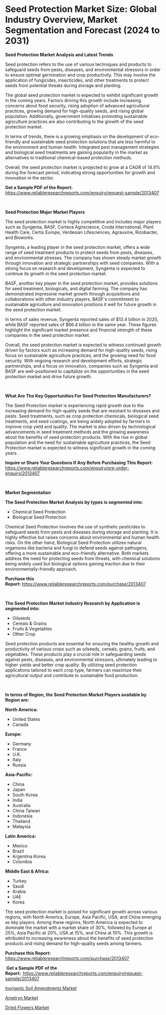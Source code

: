 <p><h1>Seed Protection Market Size: Global Industry Overview, Market Segmentation and Forecast (2024 to 2031)</h1></p><p><strong>Seed Protection Market Analysis and Latest Trends</strong></p>
<p><p>Seed protection refers to the use of various techniques and products to safeguard seeds from pests, diseases, and environmental stressors in order to ensure optimal germination and crop productivity. This may involve the application of fungicides, insecticides, and other treatments to protect seeds from potential threats during storage and planting.</p><p>The global seed protection market is expected to exhibit significant growth in the coming years. Factors driving this growth include increasing concerns about food security, rising adoption of advanced agricultural practices, growing demand for high-quality seeds, and rising global population. Additionally, government initiatives promoting sustainable agriculture practices are also contributing to the growth of the seed protection market.</p><p>In terms of trends, there is a growing emphasis on the development of eco-friendly and sustainable seed protection solutions that are less harmful to the environment and human health. Integrated pest management strategies and biological seed treatments are gaining popularity in the market as alternatives to traditional chemical-based protection methods.</p><p>Overall, the seed protection market is projected to grow at a CAGR of 14.9% during the forecast period, indicating strong opportunities for growth and innovation in the sector.</p></p>
<p><strong>Get a Sample PDF of the Report:&nbsp;</strong> <a href="https://www.reliableresearchreports.com/enquiry/request-sample/2013407">https://www.reliableresearchreports.com/enquiry/request-sample/2013407</a></p>
<p>&nbsp;</p>
<p><strong>Seed Protection Major Market Players</strong></p>
<p><p>The seed protection market is highly competitive and includes major players such as Syngenta, BASF, Corteva Agriscience, Croda International, Plant Health Care, Certis Europe, Verdesian Lifesciences, Agrauxine, Rizobacter, and Bioworks.</p><p>Syngenta, a leading player in the seed protection market, offers a wide range of seed treatment products to protect seeds from pests, diseases, and environmental stresses. The company has shown steady market growth through innovation and strategic partnerships with seed companies. With a strong focus on research and development, Syngenta is expected to continue its growth in the seed protection market.</p><p>BASF, another key player in the seed protection market, provides solutions for seed treatment, biologicals, and digital farming. The company has demonstrated impressive market growth through acquisitions and collaborations with other industry players. BASF's commitment to sustainable agriculture and innovation positions it well for future growth in the seed protection market.</p><p>In terms of sales revenue, Syngenta reported sales of $13.4 billion in 2020, while BASF reported sales of $66.4 billion in the same year. These figures highlight the significant market presence and financial strength of these companies in the seed protection market.</p><p>Overall, the seed protection market is expected to witness continued growth driven by factors such as increasing demand for high-quality seeds, rising focus on sustainable agriculture practices, and the growing need for food security. With ongoing research and development efforts, strategic partnerships, and a focus on innovation, companies such as Syngenta and BASF are well-positioned to capitalize on the opportunities in the seed protection market and drive future growth.</p></p>
<p>&nbsp;</p>
<p><strong>What Are The Key Opportunities For Seed Protection Manufacturers?</strong></p>
<p><p>The Seed Protection market is experiencing rapid growth due to the increasing demand for high-quality seeds that are resistant to diseases and pests. Seed treatments, such as crop protection chemicals, biological seed treatments, and seed coatings, are being widely adopted by farmers to improve crop yield and quality. The market is also driven by technological advancements in seed treatment methods and the growing awareness about the benefits of seed protection products. With the rise in global population and the need for sustainable agriculture practices, the Seed Protection market is expected to witness significant growth in the coming years.</p></p>
<p><strong>Inquire or Share Your Questions If Any Before Purchasing This Report:</strong> <a href="https://www.reliableresearchreports.com/enquiry/pre-order-enquiry/2013407">https://www.reliableresearchreports.com/enquiry/pre-order-enquiry/2013407</a></p>
<p>&nbsp;</p>
<p><strong>Market Segmentation</strong></p>
<p><strong>The Seed Protection Market Analysis by types is segmented into:</strong></p>
<p><ul><li>Chemical Seed Protection</li><li>Biological Seed Protection</li></ul></p>
<p><p>Chemical Seed Protection involves the use of synthetic pesticides to safeguard seeds from pests and diseases during storage and planting. It is highly effective but raises concerns about environmental and human health risks. On the other hand, Biological Seed Protection utilizes natural organisms like bacteria and fungi to defend seeds against pathogens, offering a more sustainable and eco-friendly alternative. Both markets address the need for protecting seeds from threats, with chemical solutions being widely used but biological options gaining traction due to their environmentally-friendly approach.</p></p>
<p><strong>Purchase this Report:&nbsp;</strong><a href="https://www.reliableresearchreports.com/purchase/2013407">https://www.reliableresearchreports.com/purchase/2013407</a></p>
<p>&nbsp;</p>
<p><strong>The Seed Protection Market Industry Research by Application is segmented into:</strong></p>
<p><ul><li>Oilseeds</li><li>Cereals & Grains</li><li>Fruits & Vegetables</li><li>Other Crop</li></ul></p>
<p><p>Seed protection products are essential for ensuring the healthy growth and productivity of various crops such as oilseeds, cereals, grains, fruits, and vegetables. These products play a crucial role in safeguarding seeds against pests, diseases, and environmental stressors, ultimately leading to higher yields and better crop quality. By utilizing seed protection applications tailored to each crop type, farmers can maximize their agricultural output and contribute to sustainable food production.</p></p>
<p>&nbsp;</p>
<p><strong>In terms of Region, the Seed Protection Market Players available by Region are:</strong></p>
<p>
    <p> <strong> North America: </strong>
        <ul>
            <li>United States</li>
            <li>Canada</li>
        </ul>
        </p> 
    <p> <strong> Europe: </strong>
        <ul>
            <li>Germany</li>
            <li>France</li>
            <li>U.K.</li>
            <li>Italy</li>
            <li>Russia</li>
        </ul>
        </p> 
    <p> <strong> Asia-Pacific: </strong>
        <ul>
            <li>China</li>
            <li>Japan</li>
            <li>South Korea</li>
            <li>India</li>
            <li>Australia</li>
            <li>China Taiwan</li>
            <li>Indonesia</li>
            <li>Thailand</li>
            <li>Malaysia</li>
        </ul>
        </p> 
    <p> <strong> Latin America: </strong>
        <ul>
            <li>Mexico</li>
            <li>Brazil</li>
            <li>Argentina Korea</li>
            <li>Colombia</li>
        </ul>
        </p> 
    <p> <strong> Middle East & Africa: </strong>
        <ul>
            <li>Turkey</li>
            <li>Saudi</li>
            <li>Arabia</li>
            <li>UAE</li>
            <li>Korea</li>
        </ul>
    </p>
    </p>
<p><p>The seed protection market is poised for significant growth across various regions, with North America, Europe, Asia Pacific, USA, and China emerging as key players. Among these regions, North America is expected to dominate the market with a market share of 30%, followed by Europe at 25%, Asia Pacific at 20%, USA at 15%, and China at 10%. This growth is attributed to increasing awareness about the benefits of seed protection products and rising demand for high-quality seeds among farmers.</p></p>
<p><strong>Purchase this Report: </strong><a href="https://www.reliableresearchreports.com/purchase/2013407">https://www.reliableresearchreports.com/purchase/2013407</a></p>
<p>&nbsp;<strong>Get a Sample PDF of the Report:&nbsp;&nbsp;</strong><a href="https://www.reliableresearchreports.com/enquiry/request-sample/2013407">https://www.reliableresearchreports.com/enquiry/request-sample/2013407</a></p>
<p><strong></strong></p>
<p><p><a href="https://github.com/nicholepatriciadoylenwnrjr0/Market-Research-Report-List-1/blob/main/inorganic-soil-amendments-market.md">Inorganic Soil Amendments Market</a></p><p><a href="https://github.com/gamblestampleyjenny50m5sl6/Market-Research-Report-List-1/blob/main/ametryn-market.md">Ametryn Market</a></p><p><a href="https://github.com/wwwkeltoum/Market-Research-Report-List-2/blob/main/dried-flowers-market.md">Dried Flowers Market</a></p></p>